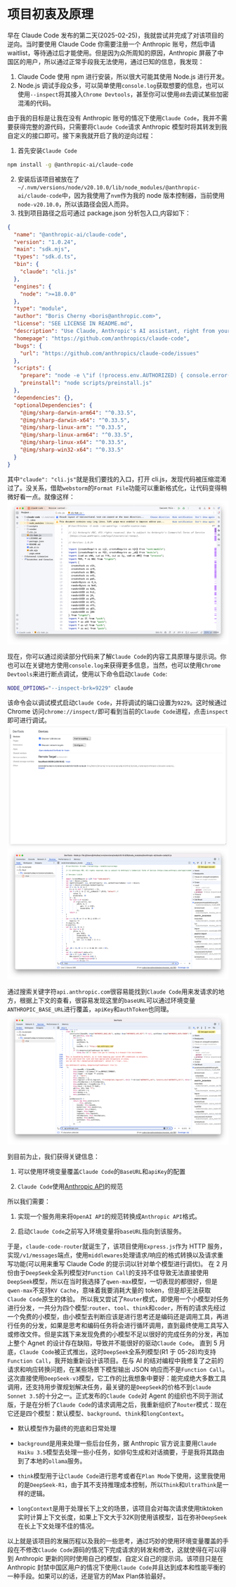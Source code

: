 # 项目初衷及原理

早在 Claude Code 发布的第二天(2025-02-25)，我就尝试并完成了对该项目的逆向。当时要使用 Claude Code 你需要注册一个 Anthropic 账号，然后申请 waitlist，等待通过后才能使用。但是因为众所周知的原因，Anthropic 屏蔽了中国区的用户，所以通过正常手段我无法使用，通过已知的信息，我发现：

1. Claude Code 使用 npm 进行安装，所以很大可能其使用 Node.js 进行开发。
2. Node.js 调试手段众多，可以简单使用`console.log`获取想要的信息，也可以使用`--inspect`将其接入`Chrome Devtools`，甚至你可以使用`d8`去调试某些加密混淆的代码。

由于我的目标是让我在没有 Anthropic 账号的情况下使用`Claude Code`，我并不需要获得完整的源代码，只需要将`Claude Code`请求 Anthropic 模型时将其转发到我自定义的接口即可。接下来我就开启了我的逆向过程：

1. 首先安装`Claude Code`

```bash
npm install -g @anthropic-ai/claude-code
```

2. 安装后该项目被放在了`~/.nvm/versions/node/v20.10.0/lib/node_modules/@anthropic-ai/claude-code`中，因为我使用了`nvm`作为我的 node 版本控制器，当前使用`node-v20.10.0`，所以该路径会因人而异。
3. 找到项目路径之后可通过 package.json 分析包入口,内容如下：

```package.json
{
  "name": "@anthropic-ai/claude-code",
  "version": "1.0.24",
  "main": "sdk.mjs",
  "types": "sdk.d.ts",
  "bin": {
    "claude": "cli.js"
  },
  "engines": {
    "node": ">=18.0.0"
  },
  "type": "module",
  "author": "Boris Cherny <boris@anthropic.com>",
  "license": "SEE LICENSE IN README.md",
  "description": "Use Claude, Anthropic's AI assistant, right from your terminal. Claude can understand your codebase, edit files, run terminal commands, and handle entire workflows for you.",
  "homepage": "https://github.com/anthropics/claude-code",
  "bugs": {
    "url": "https://github.com/anthropics/claude-code/issues"
  },
  "scripts": {
    "prepare": "node -e \"if (!process.env.AUTHORIZED) { console.error('ERROR: Direct publishing is not allowed.\\nPlease use the publish-external.sh script to publish this package.'); process.exit(1); }\"",
    "preinstall": "node scripts/preinstall.js"
  },
  "dependencies": {},
  "optionalDependencies": {
    "@img/sharp-darwin-arm64": "^0.33.5",
    "@img/sharp-darwin-x64": "^0.33.5",
    "@img/sharp-linux-arm": "^0.33.5",
    "@img/sharp-linux-arm64": "^0.33.5",
    "@img/sharp-linux-x64": "^0.33.5",
    "@img/sharp-win32-x64": "^0.33.5"
  }
}
```

其中`"claude": "cli.js"`就是我们要找的入口，打开 cli.js，发现代码被压缩混淆过了。没关系，借助`webstorm`的`Format File`功能可以重新格式化，让代码变得稍微好看一点。就像这样：
![webstorm-formate-file](../images/webstorm-formate-file.png)

现在，你可以通过阅读部分代码来了解`Claude Code`的内容工具原理与提示词。你也可以在关键地方使用`console.log`来获得更多信息，当然，也可以使用`Chrome Devtools`来进行断点调试，使用以下命令启动`Claude Code`:

```bash
NODE_OPTIONS="--inspect-brk=9229" claude
```

该命令会以调试模式启动`Claude Code`，并将调试的端口设置为`9229`。这时候通过 Chrome 访问`chrome://inspect/`即可看到当前的`Claude Code`进程，点击`inspect`即可进行调试。
![chrome-devtools](../images/chrome-inspect.png)
![chrome-devtools](../images/chrome-devtools.png)

通过搜索关键字符`api.anthropic.com`很容易能找到`Claude Code`用来发请求的地方，根据上下文的查看，很容易发现这里的`baseURL`可以通过环境变量`ANTHROPIC_BASE_URL`进行覆盖，`apiKey`和`authToken`也同理。
![search](../images/search.png)

到目前为止，我们获得关键信息：

1. 可以使用环境变量覆盖`Claude Code`的`BaseURL`和`apiKey`的配置

2. `Claude Code`使用[Anthropic API](https://docs.anthropic.com/en/api/overview)的规范

所以我们需要：

1. 实现一个服务用来将`OpenAI API`的规范转换成`Anthropic API`格式。

2. 启动`Claude Code`之前写入环境变量将`baseURL`指向到该服务。

于是，`claude-code-router`就诞生了，该项目使用`Express.js`作为 HTTP 服务，实现`/v1/messages`端点，使用`middlewares`处理请求/响应的格式转换以及请求重写功能(可以用来重写 Claude Code 的提示词以针对单个模型进行调优)。
在 2 月份由于`DeepSeek`全系列模型对`Function Call`的支持不佳导致无法直接使用`DeepSeek`模型，所以在当时我选择了`qwen-max`模型，一切表现的都很好，但是`qwen-max`不支持`KV Cache`，意味着我要消耗大量的 token，但是却无法获取`Claude Code`原生的体验。
所以我又尝试了`Router`模式，即使用一个小模型对任务进行分发，一共分为四个模型:`router`、`tool`、`think`和`coder`，所有的请求先经过一个免费的小模型，由小模型去判断应该是进行思考还是编码还是调用工具，再进行任务的分发，如果是思考和编码任务将会进行循环调用，直到最终使用工具写入或修改文件。但是实践下来发现免费的小模型不足以很好的完成任务的分发，再加上整个 Agnet 的设计存在缺陷，导致并不能很好的驱动`Claude Code`。
直到 5 月底，`Claude Code`被正式推出，这时`DeepSeek`全系列模型(R1 于 05-28)均支持`Function Call`，我开始重新设计该项目。在与 AI 的结对编程中我修复了之前的请求和响应转换问题，在某些场景下模型输出 JSON 响应而不是`Function Call`。这次直接使用`DeepSeek-v3`模型，它工作的比我想象中要好：能完成绝大多数工具调用，还支持用步骤规划解决任务，最关键的是`DeepSeek`的价格不到`claude Sonnet 3.5`的十分之一。正式发布的`Claude Code`对 Agent 的组织也不同于测试版，于是在分析了`Claude Code`的请求调用之后，我重新组织了`Router`模式：现在它还是四个模型：默认模型、`background`、`think`和`longContext`。

- 默认模型作为最终的兜底和日常处理

- `background`是用来处理一些后台任务，据 Anthropic 官方说主要用`Claude Haiku 3.5`模型去处理一些小任务，如俳句生成和对话摘要，于是我将其路由到了本地的`ollama`服务。

- `think`模型用于让`Claude Code`进行思考或者在`Plan Mode`下使用，这里我使用的是`DeepSeek-R1`，由于其不支持推理成本控制，所以`Think`和`UltraThink`是一样的逻辑。

- `longContext`是用于处理长下上文的场景，该项目会对每次请求使用tiktoken实时计算上下文长度，如果上下文大于32K则使用该模型，旨在弥补`DeepSeek`在长上下文处理不佳的情况。

以上就是该项目的发展历程以及我的一些思考，通过巧妙的使用环境变量覆盖的手段在不修改`Claude Code`源码的情况下完成请求的转发和修改，这就使得在可以得到 Anthropic 更新的同时使用自己的模型，自定义自己的提示词。该项目只是在 Anthropic 封禁中国区用户的情况下使用`Claude Code`并且达到成本和性能平衡的一种手段。如果可以的话，还是官方的Max Plan体验最好。
